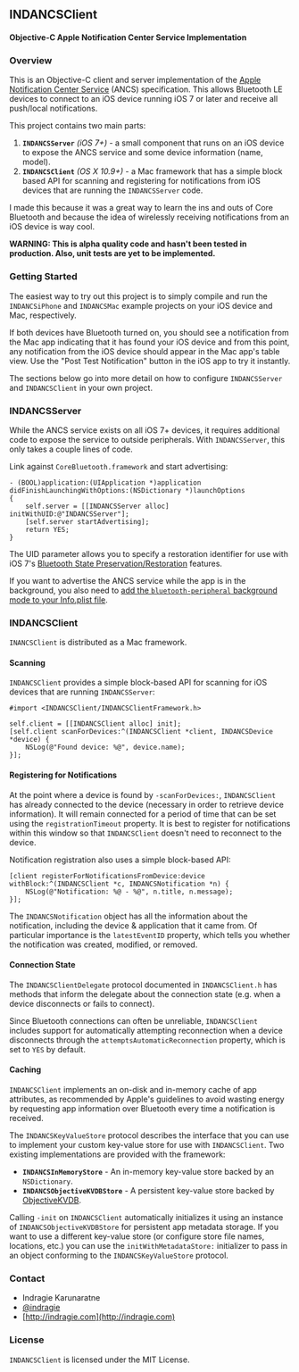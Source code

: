 ## INDANCSClient
#### Objective-C Apple Notification Center Service Implementation

### Overview

This is an Objective-C client and server implementation of the [Apple Notification Center Service](https://developer.apple.com/library/IOS/documentation/CoreBluetooth/Reference/AppleNotificationCenterServiceSpecification/Introduction/Introduction.html) (ANCS) specification. This allows Bluetooth LE devices to connect to an iOS device running iOS 7 or later and receive all push/local notifications.

This project contains two main parts: 

1. **`INDANCSServer`** *(iOS 7+)* - a small component that runs on an iOS device to expose the ANCS service and some device information (name, model). 
2. **`INDANCSClient`** *(OS X 10.9+)* - a Mac framework that has a simple block based API for scanning and registering for notifications from iOS devices that are running the `INDANCSServer` code.

I made this because it was a great way to learn the ins and outs of Core Bluetooth and because the idea of wirelessly receiving notifications from an iOS device is way cool.

**WARNING: This is alpha quality code and hasn't been tested in production. Also, unit tests are yet to be implemented.**

### Getting Started

The easiest way to try out this project is to simply compile and run the `INDANCSiPhone` and `INDANCSMac` example projects on your iOS device and Mac, respectively. 

If both devices have Bluetooth turned on, you should see a notification from the Mac app indicating that it has found your iOS device and from this point, any notification from the iOS device should appear in the Mac app's table view. Use the "Post Test Notification" button in the iOS app to try it instantly.

The sections below go into more detail on how to configure `INDANCSServer` and `INDANCSClient` in your own project.

### INDANCSServer

While the ANCS service exists on all iOS 7+ devices, it requires additional code to expose the service to outside peripherals. With `INDANCSServer`, this only takes a couple lines of code.

Link against `CoreBluetooth.framework` and start advertising:

```obj-c
- (BOOL)application:(UIApplication *)application didFinishLaunchingWithOptions:(NSDictionary *)launchOptions
{
    self.server = [[INDANCSServer alloc] initWithUID:@"INDANCSServer"];
	[self.server startAdvertising];
    return YES;
}
```

The UID parameter allows you to specify a restoration identifier for use with iOS 7's [Bluetooth State Preservation/Restoration](https://developer.apple.com/library/ios/documentation/NetworkingInternetWeb/Conceptual/CoreBluetooth_concepts/CoreBluetoothBackgroundProcessingForIOSApps/PerformingTasksWhileYourAppIsInTheBackground.html) features. 

If you want to advertise the ANCS service while the app is in the background, you also need to [add the `bluetooth-peripheral` background mode to your Info.plist file](https://developer.apple.com/library/ios/documentation/General/Reference/InfoPlistKeyReference/Articles/iPhoneOSKeys.html#//apple_ref/doc/plist/info/UIBackgroundModes).

### INDANCSClient

`INANCSClient` is distributed as a Mac framework.

#### Scanning

`INDANCSClient` provides a simple block-based API for scanning for iOS devices that are running `INDANCSServer`:

```obj-c
#import <INDANCSClient/INDANCSClientFramework.h>

self.client = [[INDANCSClient alloc] init];
[self.client scanForDevices:^(INDANCSClient *client, INDANCSDevice *device) {
	NSLog(@"Found device: %@", device.name);
}];
```

#### Registering for Notifications

At the point where a device is found by `-scanForDevices:`, `INDANCSClient` has already connected to the device (necessary in order to retrieve device information). It will remain connected for a period of time that can be set using the `registrationTimeout` property. It is best to register for notifications within this window so that `INDANCSClient` doesn't need to reconnect to the device.

Notification registration also uses a simple block-based API:

```obj-c
[client registerForNotificationsFromDevice:device withBlock:^(INDANCSClient *c, INDANCSNotification *n) {
	NSLog(@"Notification: %@ - %@", n.title, n.message);
}];
```

The `INDANCSNotification` object has all the information about the notification, including the device & application that it came from. Of particular importance is the `latestEventID` property, which tells you whether the notification was created, modified, or removed.

#### Connection State

The `INDANCSClientDelegate` protocol documented in `INDANCSClient.h` has methods that inform the delegate about the connection state (e.g. when a device disconnects or fails to connect).

Since Bluetooth connections can often be unreliable, `INDANCSClient` includes support for automatically attempting reconnection when a device disconnects through the `attemptsAutomaticReconnection` property, which is set to `YES` by default.

#### Caching

`INDANCSClient` implements an on-disk and in-memory cache of app attributes, as recommended by Apple's guidelines to avoid wasting energy by requesting app information over Bluetooth every time a notification is received.

The `INDANCSKeyValueStore` protocol describes the interface that you can use to implement your custom key-value store for use with `INDANCSClient`. Two existing implementations are provided with the framework:

* **`INDANCSInMemoryStore`** - An in-memory key-value store backed by an `NSDictionary`.
* **`INDANCSObjectiveKVDBStore`** - A persistent key-value store backed by [ObjectiveKVDB](https://github.com/indragiek/ObjectiveKVDB).

Calling `-init` on `INDANCSClient` automatically initializes it using an instance of `INDANCSObjectiveKVDBStore` for persistent app metadata storage. If you want to use a different key-value store (or configure store file names, locations, etc.) you can use the `initWithMetadataStore:` initializer to pass in an object conforming to the `INDANCSKeyValueStore` protocol.

### Contact

* Indragie Karunaratne
* [@indragie](http://twitter.com/indragie)
* [http://indragie.com](http://indragie.com)

### License

`INDANCSClient` is licensed under the MIT License.

